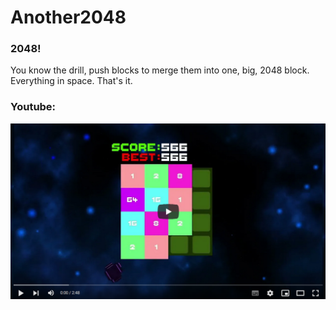 # Another2048

### 2048!

You know the drill, push blocks to merge them into one, big, 2048 block.
Everything in space. That's it.

### Youtube:

[![Video](Screenshots/vid.png)](https://www.youtube.com/watch?v=uS-U-uvYLe8)
